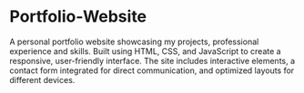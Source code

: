 # Portfolio-Website
A personal portfolio website showcasing my projects, professional experience and skills. Built using HTML, CSS, and JavaScript to create a responsive, user-friendly interface. The site includes interactive elements, a contact form integrated for direct communication, and optimized layouts for different devices. 
